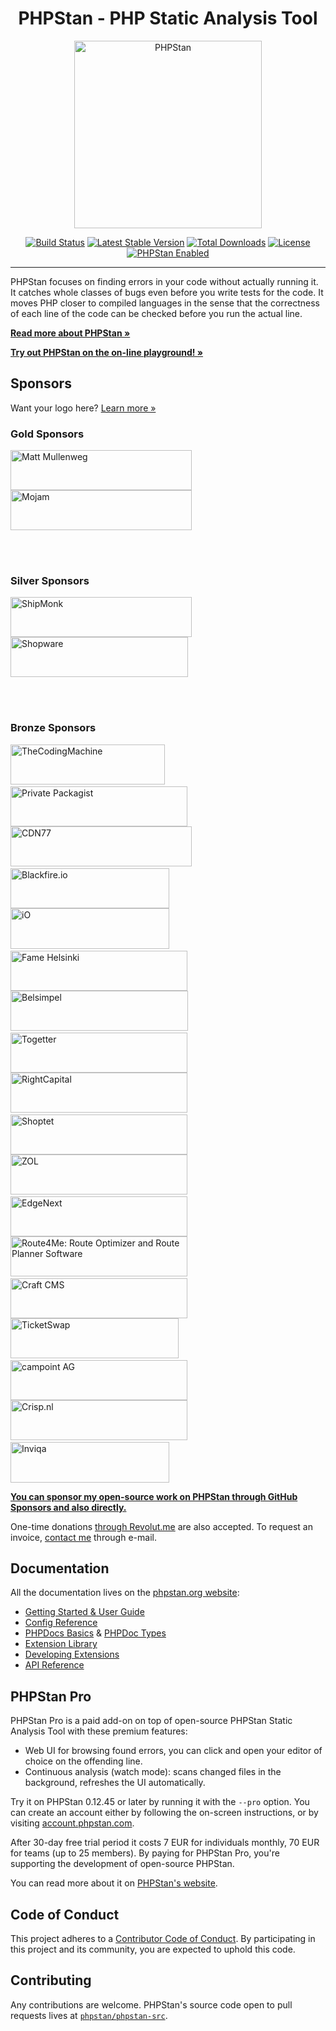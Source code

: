 <h1 align="center">PHPStan - PHP Static Analysis Tool</h1>

<p align="center">
	<img src="https://i.imgur.com/WaRKPlC.png" alt="PHPStan" width="300" height="300">
</p>

<p align="center">
	<a href="https://github.com/phpstan/phpstan/actions"><img src="https://github.com/phpstan/phpstan/workflows/Tests/badge.svg" alt="Build Status"></a>
	<a href="https://packagist.org/packages/phpstan/phpstan"><img src="https://poser.pugx.org/phpstan/phpstan/v/stable" alt="Latest Stable Version"></a>
	<a href="https://packagist.org/packages/phpstan/phpstan/stats"><img src="https://poser.pugx.org/phpstan/phpstan/downloads" alt="Total Downloads"></a>
	<a href="https://choosealicense.com/licenses/mit/"><img src="https://poser.pugx.org/phpstan/phpstan/license" alt="License"></a>
	<a href="https://phpstan.org/"><img src="https://img.shields.io/badge/PHPStan-enabled-brightgreen.svg?style=flat" alt="PHPStan Enabled"></a>
</p>

------

PHPStan focuses on finding errors in your code without actually running it. It catches whole classes of bugs
even before you write tests for the code. It moves PHP closer to compiled languages in the sense that the correctness of each line of the code
can be checked before you run the actual line.

**[Read more about PHPStan »](https://phpstan.org/)**

**[Try out PHPStan on the on-line playground! »](https://phpstan.org/try)**

## Sponsors

Want your logo here? [Learn more »](https://phpstan.org/sponsor)

### Gold Sponsors

<a href="https://ma.tt/"><img src="website/src/images/sponsor/matt.png" alt="Matt Mullenweg" width="290" height="64"></a>
<a href="https://mojam.co/"><img src="website/src/images/sponsor/mojam.png" alt="Mojam" width="290" height="64"></a>

<br><br>

### Silver Sponsors

<a href="https://www.startupjobs.cz/startup/shipmonk"><img src="website/src/images/sponsor/shipmonk.jpg" alt="ShipMonk" width="290" height="64"></a>
<a href="https://www.shopware.com/en/"><img src="website/src/images/sponsor/shopware.png" alt="Shopware" width="284" height="64"></a>

<br><br>

### Bronze Sponsors

<a href="https://coders.thecodingmachine.com/phpstan"><img src="website/src/images/sponsor/tcm.png" alt="TheCodingMachine" width="247" height="64"></a>
&nbsp;&nbsp;&nbsp;
<a href="https://packagist.com/?utm_source=phpstan&utm_medium=readme&utm_campaign=sponsorlogo"><img src="website/src/images/sponsor/packagist.png" alt="Private Packagist" width="283" height="64"></a>
<br>
<a href="https://www.cdn77.com/"><img src="website/src/images/sponsor/cdn77.png" alt="CDN77" width="290" height="64"></a>
&nbsp;&nbsp;&nbsp;
<a href="https://blackfire.io/docs/introduction?utm_source=phpstan&utm_medium=github_readme&utm_campaign=logo"><img src="website/src/images/sponsor/blackfire.png" alt="Blackfire.io" width="254" height="64"></a>
<br>
<a href="https://www.iodigital.com/"><img src="website/src/images/sponsor/io.png" alt="iO" width="254" height="65"></a>
&nbsp;&nbsp;&nbsp;
<a href="https://www.fame.fi/"><img src="website/src/images/sponsor/fame.png" alt="Fame Helsinki" width="283" height="64"></a>
<br>
<a href="https://werkenbijbelsimpel.nl/en/about-us/"><img src="website/src/images/sponsor/belsimpel.png" alt="Belsimpel" width="284" height="64"></a>
&nbsp;&nbsp;&nbsp;
<a href="https://togetter.com/"><img src="website/src/images/sponsor/togetter.png" alt="Togetter" width="283" height="64"></a>
<br>
<a href="https://join.rightcapital.com/?utm_source=phpstan&utm_medium=github&utm_campaign=sponsorship"><img src="website/src/images/sponsor/rightcapital.png" alt="RightCapital" width="283" height="64"></a>
&nbsp;&nbsp;&nbsp;
<a href="https://www.shoptet.cz/"><img src="website/src/images/sponsor/shoptet.png" alt="Shoptet" width="283" height="64"></a>
<br>
<a href="https://zol.fr?utm_source=phpstan"><img src="website/src/images/sponsor/zol.png" alt="ZOL" width="283" height="64"></a>
&nbsp;&nbsp;&nbsp;
<a href="https://www.edgenext.com/"><img src="website/src/images/sponsor/edgenext.png" alt="EdgeNext" width="283" height="64"></a>
<br>
<a href="https://route4me.com/"><img src="website/src/images/sponsor/route4me.png" alt="Route4Me: Route Optimizer and Route Planner Software" width="283" height="64"></a>
&nbsp;&nbsp;&nbsp;
<a href="https://craftcms.com/"><img src="website/src/images/sponsor/craftcms.png" alt="Craft CMS" width="283" height="64"></a>
<br>
<a href="https://jobs.ticketswap.com/"><img src="website/src/images/sponsor/ticketswap.png" alt="TicketSwap" width="269" height="64"></a>
&nbsp;&nbsp;&nbsp;
<a href="https://www.campoint.net/"><img src="website/src/images/sponsor/campoint.png" alt="campoint AG" width="283" height="64"></a>
<br>
<a href="https://www.crisp.nl/"><img src="website/src/images/sponsor/crisp.png" alt="Crisp.nl" width="283" height="64"></a>
&nbsp;&nbsp;&nbsp;
<a href="https://inviqa.com/"><img src="website/src/images/sponsor/inviqa.png" alt="Inviqa" width="254" height="65"></a>
<br>



[**You can sponsor my open-source work on PHPStan through GitHub Sponsors and also directly.**](https://phpstan.org/sponsor)

One-time donations [through Revolut.me](https://revolut.me/ondrejmirtes) are also accepted. To request an invoice, [contact me](mailto:ondrej@mirtes.cz) through e-mail.

## Documentation

All the documentation lives on the [phpstan.org website](https://phpstan.org/):

* [Getting Started & User Guide](https://phpstan.org/user-guide/getting-started)
* [Config Reference](https://phpstan.org/config-reference)
* [PHPDocs Basics](https://phpstan.org/writing-php-code/phpdocs-basics) & [PHPDoc Types](https://phpstan.org/writing-php-code/phpdoc-types)
* [Extension Library](https://phpstan.org/user-guide/extension-library)
* [Developing Extensions](https://phpstan.org/developing-extensions/extension-types)
* [API Reference](https://apiref.phpstan.org/)

## PHPStan Pro

PHPStan Pro is a paid add-on on top of open-source PHPStan Static Analysis Tool with these premium features:

* Web UI for browsing found errors, you can click and open your editor of choice on the offending line.
* Continuous analysis (watch mode): scans changed files in the background, refreshes the UI automatically.

Try it on PHPStan 0.12.45 or later by running it with the `--pro` option. You can create an account either by following the on-screen instructions, or by visiting [account.phpstan.com](https://account.phpstan.com/).

After 30-day free trial period it costs 7 EUR for individuals monthly, 70 EUR for teams (up to 25 members). By paying for PHPStan Pro, you're supporting the development of open-source PHPStan.

You can read more about it on [PHPStan's website](https://phpstan.org/blog/introducing-phpstan-pro).

## Code of Conduct

This project adheres to a [Contributor Code of Conduct](https://github.com/phpstan/phpstan/blob/master/CODE_OF_CONDUCT.md). By participating in this project and its community, you are expected to uphold this code.

## Contributing

Any contributions are welcome. PHPStan's source code open to pull requests lives at [`phpstan/phpstan-src`](https://github.com/phpstan/phpstan-src).
